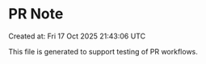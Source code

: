 # PR Note

Created at: Fri 17 Oct 2025 21:43:06 UTC

This file is generated to support testing of PR workflows.
